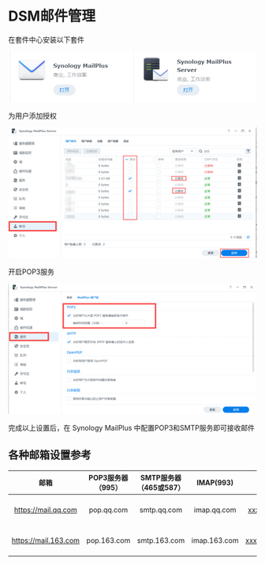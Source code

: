 # DSM邮件管理

在套件中心安装以下套件

![image-20220825160150529](assets/image-20220825160150529.png)

为用户添加授权

![image-20220825160418524](assets/image-20220825160418524.png)

开启POP3服务

![image-20220825160241050](assets/image-20220825160241050.png)

完成以上设置后，在 Synology MailPlus 中配置POP3和SMTP服务即可接收邮件

## 各种邮箱设置参考

|邮箱|POP3服务器（995）|SMTP服务器（465或587）|IMAP(993)|账号|密码|
|:---:|:---:|:---:|:---:|:---:|:---:|
|<https://mail.qq.com>|pop.qq.com|smtp.qq.com|imap.qq.com|xxxx@qq.com|授权码(设置->账号->POP3...)|
|<https://mail.163.com>|pop.163.com|smtp.163.com|imap.163.com|xxxx@163.com|授权码(设置->POP3...)|
